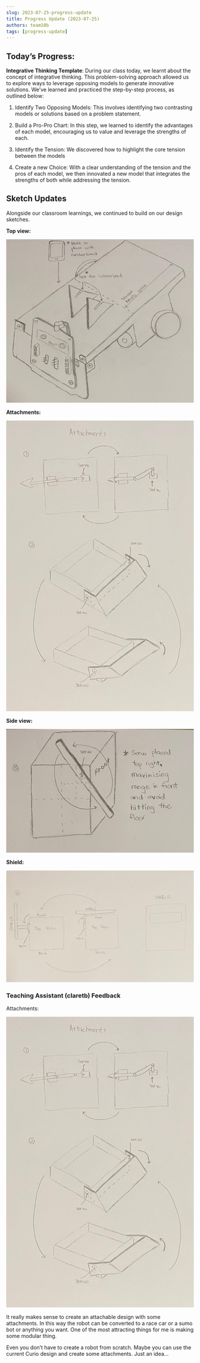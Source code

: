 ```yaml
---
slug: 2023-07-25-progress-update
title: Progress Update (2023-07-25)
authors: team10b
tags: [progress-update]
---
```


## Today’s Progress:

**Integrative Thinking Template**: During our class today, we learnt about the concept of integrative thinking. This problem-solving approach allowed us to explore ways to leverage opposing models to generate innovative solutions. We’ve learned and practiced the step-by-step process, as outlined below:

1. Identify Two Opposing Models: This involves identifying two contrasting models or solutions based on a problem statement.

2.  Build a Pro-Pro Chart: In this step, we learned to identify the advantages of each model, encouraging us to value and leverage the strengths of each.

3.  Identify the Tension: We discovered how to highlight the core tension between the models

4.  Create a new Choice: With a clear understanding of the tension and the pros of each model, we then innovated a new model that integrates the strengths of both while addressing the tension.

## Sketch Updates 

Alongside our classroom learnings, we continued to build on our design sketches.

**Top view:**

![Top view](/img/third-draft/top.jpeg)

**Attachments:**

![Attachment](/img/third-draft/attachments.jpeg)

**Side view:**

![Side](/img/third-draft/side.jpeg)

**Shield:**

![Shield](/img/third-draft/shield.jpeg)


### Teaching Assistant (claretb) Feedback

Attachments:

![Attachment](/img/third-draft/attachments.jpeg)

It really makes sense to create an attachable design with some attachments. In this way the robot can be converted to a race car or a sumo bot or anything you want. One of the most attracting things for me is making some modular thing.

Even you don’t have to create a robot from scratch. Maybe you can use the current Curio design and create some attachments. Just an idea…
